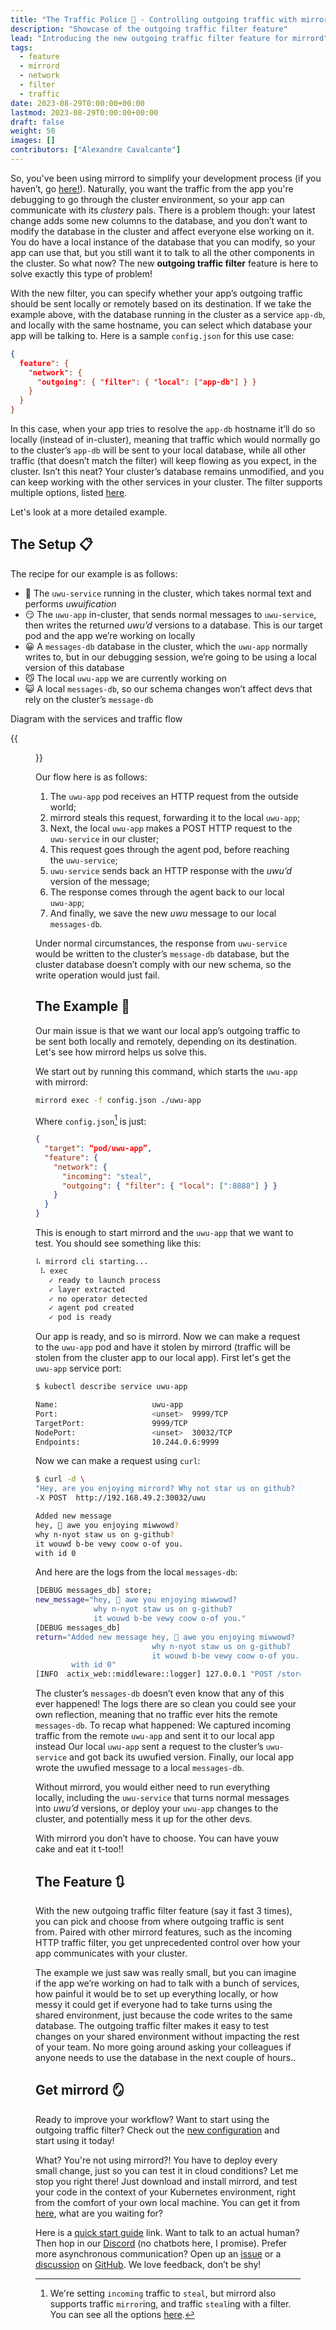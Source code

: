 ```yaml
---
title: "The Traffic Police 🚨 - Controlling outgoing traffic with mirrord"
description: "Showcase of the outgoing traffic filter feature"
lead: "Introducing the new outgoing traffic filter feature for mirrord"
tags:
  - feature
  - mirrord
  - network
  - filter
  - traffic
date: 2023-08-29T0:00:00+00:00
lastmod: 2023-08-29T0:00:00+00:00
draft: false
weight: 50
images: []
contributors: ["Alexandre Cavalcante"]
---
```


So, you've been using mirrord to simplify your development process (if you haven’t, go [here!](https://mirrord.dev/)). Naturally, you want the traffic from the app you're debugging to go through the cluster environment, so your app can communicate with its _clustery_ pals. There is a problem though: your latest change adds some new columns to the database, and you don’t want to modify the database in the cluster and affect everyone else working on it. You do have a local instance of the database that you can modify, so your app can use that, but you still want it to talk to all the other components in the cluster.  So what now? The new **outgoing traffic filter** feature is here to solve exactly this type of problem!

With the new filter, you can specify whether your app’s outgoing traffic should be sent locally or remotely based on its destination. If we take the example above, with the database running in the cluster as a service `app-db`, and locally with the same hostname, you can select which database your app will be talking to. Here is a sample `config.json` for this use case:

```json
{ 
  feature": { 
    "network": { 
      "outgoing": { "filter": { "local": ["app-db"] } } 
    } 
  } 
}
```

In this case, when your app tries to resolve the `app-db` hostname it’ll do so locally (instead of in-cluster), meaning that traffic which would normally go to the cluster’s `app-db` will be sent to your local database, while all other traffic (that doesn’t match the filter) will keep flowing as you expect, in the cluster. Isn’t this neat? Your cluster’s database remains unmodified, and you can keep working with the other services in your cluster. The filter supports multiple options, listed [here](https://mirrord.dev/docs/reference/configuration/#feature.network.outgoing.filter). 

Let's look at a more detailed example.

## The Setup 📋

The recipe for our example is as follows:

- 🥺 The `uwu-service` running in the cluster, which takes normal text and performs _uwuification_
- 😏 The `uwu-app` in-cluster, that sends normal messages to `uwu-service`, then writes the returned _uwu’d_ versions to a database. This is our target pod and the app we’re working on locally
- 😀 A `messages-db` database in the cluster, which the `uwu-app` normally writes to, but in our debugging session, we’re going to be using a local version of this database
- 😼 The local `uwu-app` we are currently working on
- 😺 A local `messages-db`, so our schema changes won’t affect devs that rely on the cluster’s `message-db`

Diagram with the services and traffic flow

{{<figure src="outgoing-traffic-filter.jpg" alt="Outgoing traffic filter diagram" height="100%" width="100%" class="zoomable">}}

Our flow here is as follows: 

1. The `uwu-app` pod receives an HTTP request from the outside world;
2. mirrord steals this request, forwarding it to the local `uwu-app`;
3. Next, the local `uwu-app` makes a POST HTTP request to the `uwu-service` in our cluster;
4. This request goes through the agent pod, before reaching the `uwu-service`;
5. `uwu-service` sends back an HTTP response with the _uwu’d_ version of the message;
6. The response comes through the agent back to our local `uwu-app`;
7. And finally, we save the new _uwu_ message to our local `messages-db`.

Under normal circumstances, the response from `uwu-service` would be written to the cluster’s `message-db` database, but the cluster database doesn’t comply with our new schema, so the write operation would just fail.

## The Example 💾

Our main issue is that we want our local app’s outgoing traffic to be sent both locally and remotely, depending on its destination. Let's see how mirrord helps us solve this.

We start out by running this command, which starts the `uwu-app` with mirrord:

```sh
mirrord exec -f config.json ./uwu-app
```

Where `config.json`[^1] is just:

```json
{
  "target": “pod/uwu-app”,
  "feature": { 
    "network": { 
      "incoming": "steal", 
      "outgoing": { "filter": { "local": [":8888"] } }
    }
  }
}
```

[^1]: We're setting `incoming` traffic to `steal`, but mirrord also supports traffic `mirror`ing, and traffic `steal`ing with a filter. You can see all the options [here](https://mirrord.dev/docs/reference/configuration/#feature-network-incoming).

This is enough to start mirrord and the `uwu-app` that we want to test. You should see something like this:

```sh
⠧ mirrord cli starting...
 ⠧ exec
   ✓ ready to launch process
   ✓ layer extracted
   ✓ no operator detected
   ✓ agent pod created
   ✓ pod is ready
```

Our app is ready, and so is mirrord. Now we can make a request to the `uwu-app` pod and have it stolen by mirrord (traffic will be stolen from the cluster app to our local app). First let's get the `uwu-app` service port:

```sh
$ kubectl describe service uwu-app

Name:                     uwu-app
Port:                     <unset>  9999/TCP
TargetPort:               9999/TCP
NodePort:                 <unset>  30032/TCP
Endpoints:                10.244.0.6:9999
```

Now we can make a request using `curl`:

```sh
$ curl -d \
"Hey, are you enjoying mirrord? Why not star us on github? It would be very cool of you." \
-X POST  http://192.168.49.2:30032/uwu

Added new message
hey, 🥺 awe you enjoying miwwowd? 
why n-nyot staw us on g-github? 
it wouwd b-be vewy coow o-of you.
with id 0
```

And here are the logs from the local `messages-db`:

```sh
[DEBUG messages_db] store; 
new_message="hey, 🥺 awe you enjoying miwwowd? 
             why n-nyot staw us on g-github? 
             it wouwd b-be vewy coow o-of you."
[DEBUG messages_db]
return="Added new message hey, 🥺 awe you enjoying miwwowd?
                          why n-nyot staw us on g-github? 
                          it wouwd b-be vewy coow o-of you. 
        with id 0"
[INFO  actix_web::middleware::logger] 127.0.0.1 "POST /store/0 HTTP/1.1" 200 129 "-" "-" 0.000243
```

The cluster’s `messages-db` doesn’t even know that any of this ever happened! The logs there are so clean you could see your own reflection, meaning that no traffic ever hits the remote `messages-db`. 
To recap what happened: 
We captured incoming traffic from the remote `uwu-app` and sent it to our local app instead 
Our local `uwu-app` sent a request to the cluster’s `uwu-service` and got back its uwufied version. 
Finally, our local app wrote the uwufied message to a local `messages-db`. 

Without mirrord, you would either need to run everything locally, including the `uwu-service` that turns normal messages into _uwu’d_ versions, or deploy your `uwu-app` changes to the cluster, and potentially mess it up for the other devs.

With mirrord you don’t have to choose. You can have youw cake and eat it t-too!!

## The Feature 🔃

With the new outgoing traffic filter feature (say it fast 3 times), you can pick and choose from where outgoing traffic is sent from. Paired with other mirrord features, such as the incoming HTTP traffic filter, you get unprecedented control over how your app communicates with your cluster.

The example we just saw was really small, but you can imagine if the app we’re working on had to talk with a bunch of services, how painful it would be to set up everything locally, or how messy it could get if everyone had to take turns using the shared environment, just because the code writes to the same database. The outgoing traffic filter makes it easy to test changes on your shared environment without impacting the rest of your team. No more going around asking your colleagues if anyone needs to use the database in the next couple of hours..

## Get mirrord 🪞

Ready to improve your workflow? Want to start using the outgoing traffic filter? Check out the [new configuration](https://mirrord.dev/docs/reference/configuration/#feature-network-outgoing) and start using it today!

What? You're not using mirrord?! You have to deploy every small change, just so you can test it in cloud conditions? Let me stop you right there! Just download and install mirrord, and test your code in the context of your Kubernetes environment, right from the comfort of your own local machine. You can get it from [here](https://mirrord.dev/), what are you waiting for?

Here is a [quick start guide](https://mirrord.dev/docs/overview/quick-start/) link. Want to talk to an actual human? Then hop in our [Discord](https://discord.gg/metalbear) (no chatbots here, I promise). Prefer more asynchronous communication? Open up an [issue](https://github.com/metalbear-co/mirrord/issues/new/choose) or a [discussion](https://github.com/metalbear-co/mirrord/discussions/new/choose) on [GitHub](https://github.com/metalbear-co/mirrord). We love feedback, don’t be shy!
